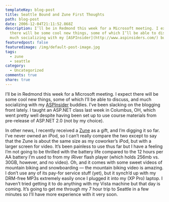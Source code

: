 ```yaml
---
templateKey: blog-post
title: Seattle Bound and Zune First Thoughts
path: blog-post
date: 2006-12-04T21:11:52.868Z
description: I’ll be in Redmond this week for a Microsoft meeting. I expect
  there will be some cool new things, some of which I’ll be able to discuss, and
  much socializing with my [ASPInsider](http://www.aspinsiders.com/) buddies.
featuredpost: false
featuredimage: /img/default-post-image.jpg
tags:
  - zune
  - seattle
category:
  - Uncategorized
comments: true
share: true
---
```

<!--StartFragment-->

I’ll be in Redmond this week for a Microsoft meeting. I expect there will be some cool new things, some of which I’ll be able to discuss, and much socializing with my [ASPInsider](http://www.aspinsiders.com/) buddies. I’ve been slacking on the blogging front lately. I taught an ASP.NET class last week in Columbus, OH, which went pretty well despite having been set up to use course materials from pre-release of ASP.NET 2.0 (not by my choice).

In other news, I recently received a [Zune](http://www.zune.net/en-US) as a gift, and I’m digging it so far. I’ve never owned an iPod, so I can’t really compare the two except to say that the Zune is about the same size as my coworker’s iPod, but with a larger screen for video. It’s been painless to use thus far but I have a feeling I’m not going to be thrilled with the battery life compared to the 12 hours per AA battery I’m used to from my iRiver flash player (which holds 256mb vs. 30GB, however, and no video). Oh, and it comes with some sweet videos of mountain biking and snowboarding — the mountain biking video is amazing. I don’t use any of its pay-for service stuff (yet), but it synch’d up with my DRM-free MP3s extremely easily once I plugged it into my (XP Pro) laptop. I haven’t tried getting it to do anything with my Vista machine but that day is coming. It’s going to get me through my 7 hour trip to Seattle in a few minutes so I’ll have more experience with it very soon.

<!--EndFragment-->